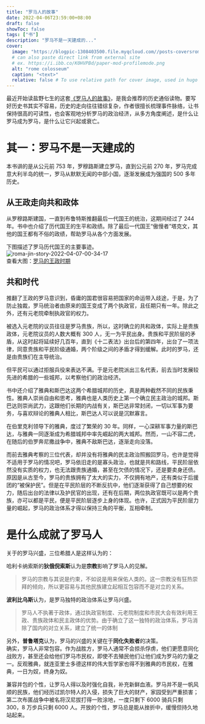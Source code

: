 ```yaml
---
title: "罗马人的故事"
date: 2022-04-06T23:59:00+08:00
draft: false
showToc: false
tags: ["书"]
description: "罗马不是一天建成的..."
cover:
  image: "https://blogpic-1308403500.file.myqcloud.com//posts-coversroma-jin-story-2022-04-07-00-08-35.png"
  # can also paste direct link from external site
  # ex. https://i.ibb.co/K0HVPBd/paper-mod-profilemode.png
  alt: "rome colosseum"
  caption: "<text>"
  relative: false # To use relative path for cover image, used in hugo Page-bundles
---
```


最近开始读盐野七生的这套[《罗马人的故事》](https://book.douban.com/subject/25777432/)，是我会推荐的历史通俗读物。要写好历史书其实不容易，历史的走向往往错综复杂，作者很擅长梳理事件脉络，让书保持很高的可读性，也会客观地分析罗马的政治经济，从多方角度阐述，是什么让罗马成为罗马，是什么让它兴起或衰亡。

# 其一：罗马不是一天建成的

本书讲的是从公元前 753 年，罗穆路斯建立罗马，直到公元前 270 年，罗马完成意大利半岛的统一，罗马从默默无闻的中部小国，逐渐发展成为强国的 500 多年历史。

## 从王政走向共和政体

从罗穆路斯建国，一直到布鲁特斯推翻最后一代国王的统治，这期间经过了 244 年。书中也介绍了历代国王的生平和政绩。除了最后一代国王“傲慢者”塔克文，其他的国王都有不俗的政绩，帮助罗马从各个方面发展。

下图描述了罗马历代国王的主要事迹。
![roma-jin-story-2022-04-07-00-34-17](https://blogpic-1308403500.file.myqcloud.com//posts-coversroma-jin-story-2022-04-07-00-34-17.png)  
查看大图：[罗马的王政时期](https://blogpic-1308403500.file.myqcloud.com//posts-coversroma-jin-story-2022-04-07-00-34-17.png)

## 共和时代

推翻了王政的罗马意识到，昏庸的国君很容易把国家的命运带入歧途，于是，为了防止独裁，罗马统治者由原来的国王变成了两个执政官，且任期只有一年。除此之外，还有元老院牵制执政官的权力。

被选入元老院的议员往往是罗马贵族，所以，这时确立的共和政体，实际上是贵族政体，元老院议员的人数大概有 300 人，无一为平民出身。贵族和平民阶层的矛盾，从这时起将延续好几百年，直到《十二表法》出台后的第四年，出台了一项法律，同意贵族和平民阶级通婚，两个阶级之间的矛盾才得到缓解。此时的罗马，还是由贵族们在主导统治。

但平民可以通过拒服兵役来表达不满。于是元老院派出三名代表，前去当时发展较先进的希腊的一些城邦，以考察他们的政治经济。

书中还介绍了雅典和斯巴达这两个希腊城邦的历史，真是两种截然不同的民族秉性。雅典人崇尚自由和思考，雅典也是人类历史上第一个确立民主政治的城邦。斯巴达则崇尚武力，这跟他们长期的内战有关，斯巴达非常封闭，一切以军事为要务，与喜欢辩论的雅典人相比，斯巴达人可以说是沉默寡言。

在伯里克利领导下的雅典，度过了繁荣的 30 年。同样，一心深耕军事力量的斯巴达，与雅典一同逐渐成为希腊城邦中率先崛起的两大城邦。然而，一山不容二虎，在随后的伯罗奔尼撒战争中，雅典不敌斯巴达，逐渐走向没落。

而前去雅典考察的三位代表，却并没有将雅典的民主政治照搬回罗马，也许是觉得不适用于罗马的情况吧，罗马依旧走的是寡头政治，也就是共和路线，平民阶层依然没有实质的权力，也无法跟贵族通婚，甚至在欠债的情况下，还是要卖身还债。原因是从古至今，罗马的贵族拥有了太大的实力，不仅拥有地产，还有类似于后援团的“被保护民”。但是在平民阶层的不断反抗中，他们逐渐获得了自己想要的权力，随后出台的法律以及护民官的出现，还有在后期，两位执政官既可以是两个贵族，亦可以都是平民，便是平民阶层逐步上身的体现。也许，正式因为平民阶层力量的崛起，罗马的政治体系才得以保持三角的平衡，互相牵制。

# 是什么成就了罗马人

关于的罗马兴盛，三位希腊人是这样认为的：

哈利卡纳索斯的**狄俄倪索斯**认为是**宗教**影响了罗马人的见解。

> 罗马的宗教与其说是约束，不如说是用来保佑人类的。这一宗教没有狂热崇拜的倾向，所以更容易与其他民族建立起相互包容而不是对立的关系。

**波利比乌斯**认为，是罗马独特的政治体系让罗马兴盛。

> 罗马人不执著于政体，通过执政官制度、元老院制度和市民大会有效利用王政、贵族政体和民主政体的优势。由于确立了这一独特的政治体系，罗马消除了国内的对立关系，建立了统一的体制

另外，**普鲁塔克**认为，罗马的兴盛的关键在于**同化失败者**的决策。  
确实，罗马人非常包容。作为战胜方，罗马人通常不会掠杀俘虏，他们更愿意同化战败方，甚至还会给他们罗马市民权，即使不去殖民他们让他们成为罗马的力量之一。反观雅典，就连亚里士多德这样的伟大哲学家也得不到雅典的市民权，在雅典，一日为奴，终身为奴。

兼容并包的个性，让罗马人得以及时强化自我，补充新鲜血液。罗马并不是一帆风顺的民族，他们经历过凯尔特人的入侵，损失了巨大的财产，家园受到严重损害；第二次布匿战争中被名将汉尼拔打得一败涂地，一度只剩下 6000 骑兵只剩 300，8 万步兵只剩 6000 人。开放的个性，罗马总是能从挫折中，缓慢但持久地站起来。
